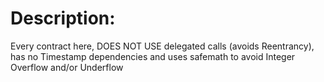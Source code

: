 # Description: 
Every contract here, DOES NOT USE delegated calls (avoids Reentrancy), 
has no Timestamp dependencies and uses safemath to avoid Integer Overflow and/or Underflow
